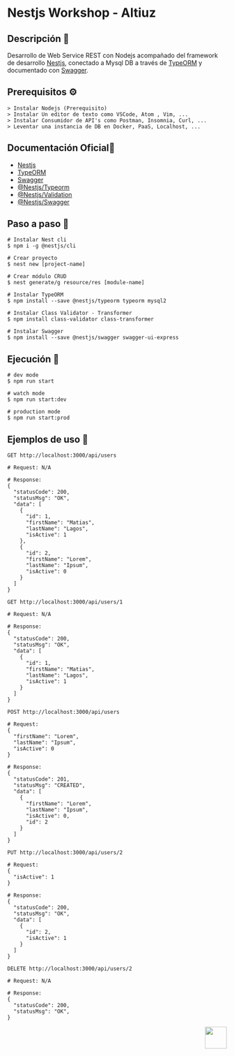 # Nestjs Workshop - Altiuz

## Descripción 📝

Desarrollo de Web Service REST con Nodejs acompañado del framework de desarrollo [Nestjs](https://github.com/nestjs/nest),  conectado a Mysql DB a través de [TypeORM](https://typeorm.io/#/) y documentado con [Swagger](https://swagger.io).

## Prerequisitos ⚙️

```
> Instalar Nodejs (Prerequisito)
> Instalar Un editor de texto como VSCode, Atom , Vim, ...
> Instalar Consumidor de API's como Postman, Insomnia, Curl, ...
> Leventar una instancia de DB en Docker, PaaS, Localhost, ...
```
##  Documentación Oficial🧰

- [Nestjs](https://github.com/nestjs/nest)
- [TypeORM](https://typeorm.io/#/)
- [Swagger](https://swagger.io)
- [@Nestjs/Typeorm](https://docs.nestjs.com/techniques/database)
- [@Nestjs/Validation](https://docs.nestjs.com/techniques/validation)
- [@Nestjs/Swagger](https://docs.nestjs.com/openapi/introduction)

## Paso a paso 🔧
```
# Instalar Nest cli
$ npm i -g @nestjs/cli

# Crear proyecto
$ nest new [project-name]

# Crear módulo CRUD
$ nest generate/g resource/res [module-name]

# Instalar TypeORM
$ npm install --save @nestjs/typeorm typeorm mysql2

# Instalar Class Validator - Transformer
$ npm install class-validator class-transformer 

# Instalar Swagger
$ npm install --save @nestjs/swagger swagger-ui-express
```
## Ejecución 🚀

```
# dev mode
$ npm run start

# watch mode
$ npm run start:dev

# production mode
$ npm run start:prod
```

## Ejemplos de uso 📌

```
GET http://localhost:3000/api/users
```
```
# Request: N/A
```
```
# Response:
{
  "statusCode": 200,
  "statusMsg": "OK",
  "data": [
    {
      "id": 1,
      "firstName": "Matias",
      "lastName": "Lagos",
      "isActive": 1
    },
    {
      "id": 2,
      "firstName": "Lorem",
      "lastName": "Ipsum",
      "isActive": 0
    }
  ]
}
```

```
GET http://localhost:3000/api/users/1
```
```
# Request: N/A
```
```
# Response:
{
  "statusCode": 200,
  "statusMsg": "OK",
  "data": [
    {
      "id": 1,
      "firstName": "Matias",
      "lastName": "Lagos",
      "isActive": 1
    }
  ]
}
```

```
POST http://localhost:3000/api/users
```

```
# Request:
{
  "firstName": "Lorem",
  "lastName": "Ipsum",
  "isActive": 0
}
```
```
# Response:
{
  "statusCode": 201,
  "statusMsg": "CREATED",
  "data": [
    {
      "firstName": "Lorem",
      "lastName": "Ipsum",
      "isActive": 0,
      "id": 2
    }
  ]
}
```

```
PUT http://localhost:3000/api/users/2
```

```
# Request:
{
  "isActive": 1
}
```
```
# Response:
{
  "statusCode": 200,
  "statusMsg": "OK",
  "data": [
    {
      "id": 2,
      "isActive": 1
    }
  ]
}
```

```
DELETE http://localhost:3000/api/users/2
```
```
# Request: N/A
```
```
# Response:
{
  "statusCode": 200,
  "statusMsg": "OK",
}
```

[<img src="https://pbs.twimg.com/profile_images/1288217277121298433/saVCJOZ7.jpg" height="50" align="right"/>](https://altiuz.cl)

